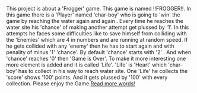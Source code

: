 This project is about a 'Frogger' game. This game is named !!FROGGER!!. In this game there is a 'Player' named 'char-boy' who is going to 'win' the game by reaching the water again and again . Every time he reaches the water site  his 'chance' of making another attempt get plussed by '1'. In this attempts he faces some difficulties like to save himself from colliding with the 'Enemies' which are 4 in numbers and are running at random speed. If he gets collided with any 'enemy' then he has to start again and with penality of minus '1' 'chance'. By default  'chance' starts with '2' . And when 'chance' reaches '0' then 'Game is Over'. To make it more interesting one more element is added and it is called 'Life'. 'Life' is 'Heart' which 'char-boy' has to collect in his way to reach water site. One 'Life' he collects the 'score' shows '100' points. And it gets plussed by '100'  with every collection. Please enjoy the Game.[Read more words!](https://github.com/smah-ajan/classic-arcade-game-clone/blob/master/Project3/docs/Index.html)
